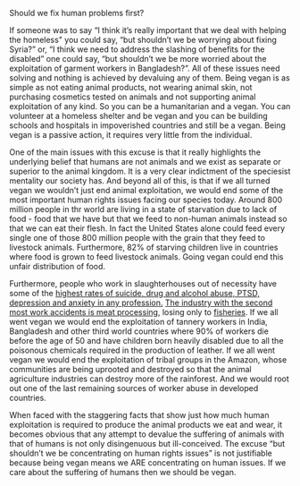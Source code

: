 Should we fix human problems first? 

If someone was to say “I think it’s really important that we deal with helping the homeless" you could say, “but shouldn’t we be worrying about fixing Syria?” or, “I think we need to address the slashing of benefits for the disabled” one could say, “but shouldn’t we be more worried about the exploitation of garment workers in Bangladesh?”. All of these issues need solving and nothing is achieved by devaluing any of them. Being vegan is as simple as not eating animal products, not wearing animal skin, not purchasing cosmetics tested on animals and not supporting animal exploitation of any kind. So you can be a humanitarian and a vegan. You can volunteer at a homeless shelter and be vegan and you can be building schools and hospitals in impoverished countries and still be a vegan. Being vegan is a passive action, it requires very little from the individual. 

One of the main issues with this excuse is that it really highlights the underlying belief that humans are not animals and we exist as separate or superior to the animal kingdom. It is a very clear indictment of the speciesist mentality our society has. And beyond all of this, is that if we all turned vegan we wouldn’t just end animal exploitation, we would end some of the most important human rights issues facing our species today. Around 800 million people in thr world are living in a state of starvation due to lack of food - food that we have but that we feed to non-human animals instead so that we can eat their flesh. In fact the United States alone could feed every single one of those 800 million people with the grain that they feed to livestock animals. Furthermore, 82% of starving children live in countries where food is grown to feed livestock animals. Going vegan could end this unfair distribution of food. 

Furthermore, people who work in slaughterhouses out of necessity have some of the <a href="https://journals.sagepub.com/doi/full/10.1177/15248380211030243">highest rates of suicide, drug and alcohol abuse, PTSD, depression and anxiety in any profession.</a> <a href="https://www.theguardian.com/environment/2018/jul/05/amputations-serious-injuries-us-meat-industry-plant">The industry with the second most work accidents is meat processing</a>, losing only to <a href="https://www.thesafetymag.com/ca/topics/safety-and-ppe/industys-high-death-rate-unacceptable-and-preventable/315770#:~:text=The%20data%20revealed%20fishing%20to,the%20most%20dangerous%20in%20Canada.">fisheries</a>. If we all went vegan we would end the exploitation of tannery workers in India, Bangladesh and other third world countries where 90% of workers die before the age of 50 and have children born heavily disabled due to all the poisonous chemicals required in the production of leather. If we all went vegan we would end the exploitation of tribal groups in the Amazon, whose communities are being uprooted and destroyed so that the animal agriculture industries can destroy more of the rainforest. And we would root out one of the last remaining sources of worker abuse in developed countries.

When faced with the staggering facts that show just how much human exploitation is required to produce the animal products we eat and wear, it becomes obvious that any attempt to devalue the suffering of animals with that of humans is not only disingenuous but ill-conceived. The excuse “but shouldn’t we be concentrating on human rights issues” is not justifiable because being vegan means we ARE concentrating on human issues. If we care about the suffering of humans then we should be vegan.
